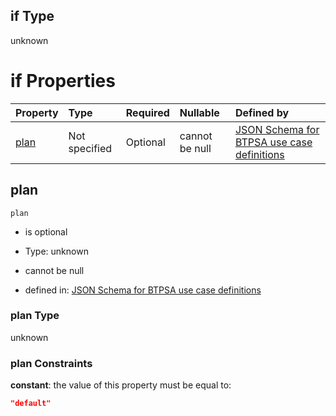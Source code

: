 ## if Type

unknown

# if Properties

| Property      | Type          | Required | Nullable       | Defined by                                                                                                                                                                                                                                |
| :------------ | :------------ | :------- | :------------- | :---------------------------------------------------------------------------------------------------------------------------------------------------------------------------------------------------------------------------------------- |
| [plan](#plan) | Not specified | Optional | cannot be null | [JSON Schema for BTPSA use case definitions](btpsa-usecase-properties-services-items-allof-2-then-allof-1-then-allof-0-if-properties-plan.md "undefined#/properties/services/items/allOf/2/then/allOf/1/then/allOf/0/if/properties/plan") |

## plan



`plan`

*   is optional

*   Type: unknown

*   cannot be null

*   defined in: [JSON Schema for BTPSA use case definitions](btpsa-usecase-properties-services-items-allof-2-then-allof-1-then-allof-0-if-properties-plan.md "undefined#/properties/services/items/allOf/2/then/allOf/1/then/allOf/0/if/properties/plan")

### plan Type

unknown

### plan Constraints

**constant**: the value of this property must be equal to:

```json
"default"
```
